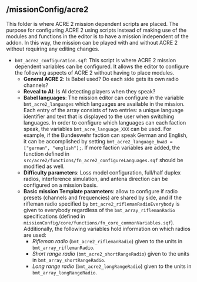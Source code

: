 ## /missionConfig/acre2

This folder is where ACRE 2 mission dependent scripts are placed. The purpose for configuring ACRE 2 using
scripts instead of making use of the modules and functions in the editor is to have a mission independent
of the addon. In this way, the mission can be played with and without ACRE 2 without requiring any editing
changes.

* `bmt_acre2_configuration.sqf`: This script is where ACRE 2 mission dependent variables can be configured.
It allows the editor to configure the following aspects of ACRE 2 without having to place modules.
  * **General ACRE 2**: Is Babel used? Do each side gets its own radio channels?
  * **Reveal to AI**: Is AI detecting players when they speak?
  * **Babel languages**: The mission editor can configure in the variable `bmt_acre2_languages` which
  languages are available in the mission. Each entry of the array consists of two entries: a unique
  language identifier and text that is displayed to the user when switching languages. In order to
  configure which languages can each faction speak, the variables `bmt_acre_language_XXX` can be used. For
  example, if the Bundeswehr faction can speak German and English, it can be accomplished by setting
  `bmt_acre2_language_bwa3 = ["german", "english"];`. If more faction variables are added, the function
  defined in `src/acre2/functions/fn_acre2_configureLanguages.sqf` should be modified as well.
  * **Difficulty parameters**: Loss model configuration, full/half duplex radios, interference simulation,
  and antena direction can be configured on a mission basis.
  * **Basic mission Template parameters**: allow to configure if radio presets (channels and frequencies)
  are shared by side, and if the rifleman radio specified by `bmt_acre2_riflemanRadioEverybody` is given
  to everybody regardless of the `bmt_array_riflemanRadio` specifications (defined in
  `missionConfig/core/functions/fn_core_commonVariables.sqf`). Additionally, the following
  variables hold information on which radios are used:
    * *Rifleman radio* (`bmt_acre2_riflemanRadio`) given to the units in `bmt_array_riflemanRadio`.
    * *Short range radio* (`bmt_acre2_shortRangeRadio`) given to the units in `bmt_array_shortRangeRadio`.
    * *Long range radio* (`bmt_acre2_longRangeRadio`) given to the units in `bmt_array_longRangeRadio`.
